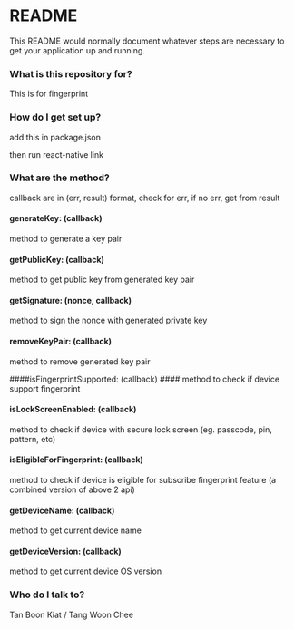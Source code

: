 # README #

This README would normally document whatever steps are necessary to get your application up and running.

### What is this repository for? ###

This is for fingerprint

### How do I get set up? ###

add this in package.json

then run react-native link

### What are the method? ###

callback are in (err, result) format, check for err, if no err, get from result

#### generateKey: (callback)  ####
method to generate a key pair

#### getPublicKey: (callback) ####
method to get public key from generated key pair

#### getSignature: (nonce, callback) ####
method to sign the nonce with generated private key

#### removeKeyPair: (callback) ####
method to remove generated key pair

####isFingerprintSupported: (callback) ####
method to check if device support fingerprint

#### isLockScreenEnabled: (callback) ####
method to check if device with secure lock screen (eg. passcode, pin, pattern, etc)

#### isEligibleForFingerprint: (callback) ####
method to check if device is eligible for subscribe fingerprint feature (a combined version of above 2 api)

#### getDeviceName: (callback) ####
method to get current device name

#### getDeviceVersion: (callback) ####
method to get current device OS version

### Who do I talk to? ###

Tan Boon Kiat / Tang Woon Chee

